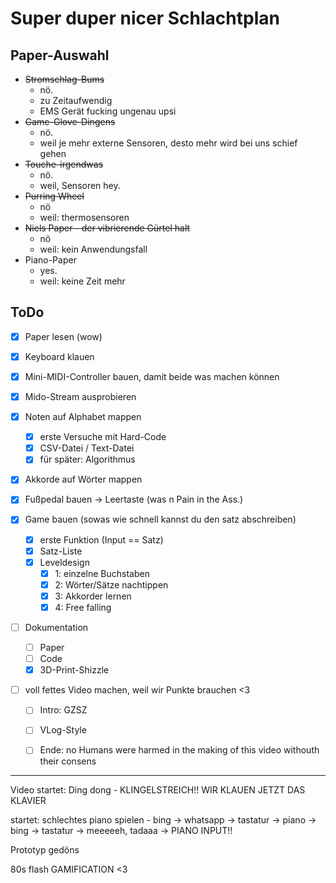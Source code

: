 # Super duper nicer Schlachtplan

## Paper-Auswahl

- ~~Stromschlag-Bums~~
  - nö.
  - zu Zeitaufwendig
  - EMS Gerät fucking ungenau upsi
- ~~Game-Glove-Dingens~~
  - nö.
  - weil je mehr externe Sensoren, desto mehr wird bei uns schief gehen
- ~~Touche-irgendwas~~
  - nö.
  - weil, Sensoren hey.
- ~~Purring Wheel~~
  - nö
  - weil: thermosensoren
- ~~Niels Paper - der vibrierende Gürtel halt~~
  - nö
  - weil: kein Anwendungsfall
- Piano-Paper
  - yes.
  - weil: keine Zeit mehr

## ToDo

* [X] Paper lesen (wow)
* [X] Keyboard klauen
* [X] Mini-MIDI-Controller bauen, damit beide was machen können
* [X] Mido-Stream ausprobieren
* [X] Noten auf Alphabet mappen

  * [X] erste Versuche mit Hard-Code
  * [X] CSV-Datei / Text-Datei
  * [X] für später: Algorithmus
* [X] Akkorde auf Wörter mappen
* [X] Fußpedal bauen -> Leertaste (was n Pain in the Ass.)
* [X] Game bauen (sowas wie schnell kannst du den satz abschreiben)

  * [X] erste Funktion (Input  == Satz)
  * [X] Satz-Liste
  * [X] Leveldesign
    * [X] 1: einzelne Buchstaben
    * [X] 2: Wörter/Sätze nachtippen
    * [X] 3: Akkorder lernen
    * [X] 4: Free falling
* [ ] Dokumentation

  * [ ] Paper
  * [ ] Code
  * [X] 3D-Print-Shizzle
* [ ] voll fettes Video machen, weil wir Punkte brauchen <3

  * [ ] Intro: GZSZ
  * [ ] VLog-Style
  * [ ] Ende: no Humans were harmed in the making of this video withouth their consens



---

Video startet: Ding dong - KLINGELSTREICH!! WIR KLAUEN JETZT DAS KLAVIER


startet: schlechtes piano spielen - bing -> whatsapp -> tastatur -> piano -> bing -> tastatur -> meeeeeh, tadaaa -> PIANO INPUT!!

Prototyp gedöns

80s flash GAMIFICATION <3
